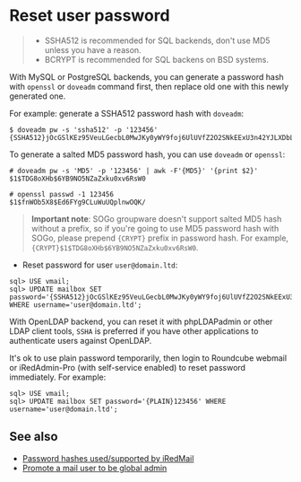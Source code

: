 # Reset user password

> * SSHA512 is recommended for SQL backends, don't use MD5 unless you have a reason.
> * BCRYPT is recommended for SQL backens on BSD systems.

With MySQL or PostgreSQL backends, you can generate a password hash with
`openssl` or `doveadm` command first, then replace old one with this newly
generated one.

For example: generate a SSHA512 password hash with `doveadm`:

```
$ doveadm pw -s 'ssha512' -p '123456'
{SSHA512}jOcGSlKEz95VeuLGecbL0MwJKy0yWY9foj6UlUVfZ2O2SNkEExU3n42YJLXDbLnu3ghnIRBkwDMsM31q7OI0jY5B/5E=
```

To generate a salted MD5 password hash, you can use `doveadm` or `openssl`:

```
# doveadm pw -s 'MD5' -p '123456' | awk -F'{MD5}' '{print $2}'
$1$TDG8oXHb$6YB9NO5NZaZxku0xv6RsW0

# openssl passwd -1 123456
$1$fnWOb5X8$Ed6FYg9CLuWuUQplnwOQK/
```

> __Important note__: SOGo groupware doesn't support salted MD5 hash without a
> prefix, so if you're going to use MD5 password hash with SOGo,
> please prepend `{CRYPT}` prefix in password hash. For example,
> `{CRYPT}$1$TDG8oXHb$6YB9NO5NZaZxku0xv6RsW0`.

* Reset password for user `user@domain.ltd`:

```
sql> USE vmail;
sql> UPDATE mailbox SET password='{SSHA512}jOcGSlKEz95VeuLGecbL0MwJKy0yWY9foj6UlUVfZ2O2SNkEExU3n42YJLXDbLnu3ghnIRBkwDMsM31q7OI0jY5B/5E=' WHERE username='user@domain.ltd';
```

With OpenLDAP backend, you can reset it with phpLDAPadmin or other LDAP client
tools, `SSHA` is preferred if you have other applications to authenticate
users against OpenLDAP.

It's ok to use plain password temporarily, then login to Roundcube webmail
or iRedAdmin-Pro (with self-service enabled) to reset password immediately.
For example:

```
sql> USE vmail;
sql> UPDATE mailbox SET password='{PLAIN}123456' WHERE username='user@domain.ltd';
```

## See also

* [Password hashes used/supported by iRedMail](./password.hashes.html)
* [Promote a mail user to be global admin](./promote.user.to.global.admin.html)
